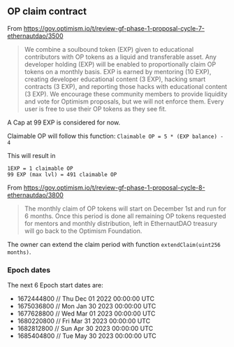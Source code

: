 ## OP claim contract

From https://gov.optimism.io/t/review-gf-phase-1-proposal-cycle-7-ethernautdao/3500

> We combine a soulbound token (EXP) given to educational contributors with OP tokens as a liquid and transferable asset.
> Any developer holding (EXP) will be enabled to proportionally claim OP tokens on a monthly basis.
> EXP is earned by mentoring (10 EXP), creating developer educational content (3 EXP), hacking smart contracts (3 EXP), and reporting those hacks with educational content (3 EXP). We encourage these community members to provide liquidity and vote for Optimism proposals, but we will not enforce them. Every user is free to use their OP tokens as they see fit.

A Cap at 99 EXP is considered for now.

Claimable OP will follow this function:
`Claimable OP = 5 * (EXP balance) - 4`

This will result in

```
1EXP = 1 claimable OP
99 EXP (max lvl) = 491 claimable OP
```

From https://gov.optimism.io/t/review-gf-phase-1-proposal-cycle-8-ethernautdao/3800

> The monthly claim of OP tokens will start on December 1st and run for 6 months. Once this period is done all remaining OP tokens requested for mentors and monthly distribution, left in EthernautDAO treasury will go back to the Optimism Foundation.

The owner can extend the claim period with function `extendClaim(uint256 months)`.

### Epoch dates

The next 6 Epoch start dates are:

- 1672444800 // Thu Dec 01 2022 00:00:00 UTC
- 1675036800 // Mon Jan 30 2023 00:00:00 UTC
- 1677628800 // Wed Mar 01 2023 00:00:00 UTC
- 1680220800 // Fri Mar 31 2023 00:00:00 UTC
- 1682812800 // Sun Apr 30 2023 00:00:00 UTC
- 1685404800 // Tue May 30 2023 00:00:00 UTC

